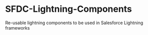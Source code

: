 # SFDC-Lightning-Components
Re-usable lightning components to be used in Salesforce Lightning frameworks
